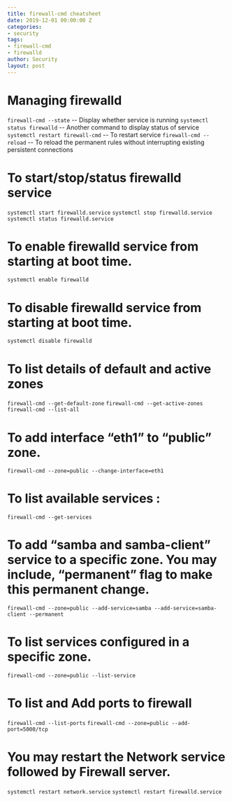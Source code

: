 ```yaml
---
title: firewall-cmd cheatsheet
date: 2019-12-01 00:00:00 Z
categories:
- security
tags:
- firewall-cmd
- firewalld
author: Security
layout: post
---
```


# Managing firewalld
`firewall-cmd --state`                 -- Display whether service is running
`systemctl status firewalld`           -- Another command to display status of service
`systemctl restart firewall-cmd`       -- To restart service
`firewall-cmd --reload`                -- To reload the permanent rules without interrupting existing persistent connections

# To start/stop/status firewalld service
`systemctl start firewalld.service`
`systemctl stop firewalld.service`
`systemctl status firewalld.service`

# To enable firewalld service from starting at boot time.
`systemctl enable firewalld`

# To disable firewalld service from starting at boot time.
`systemctl disable firewalld`

# To list details of default and active zones
`firewall-cmd --get-default-zone`
`firewall-cmd --get-active-zones`
`firewall-cmd --list-all`

# To add interface “eth1” to “public” zone.
`firewall-cmd --zone=public --change-interface=eth1`

# To list available services :
`firewall-cmd --get-services`

# To add “samba and samba-client” service to a specific zone. You may include, “permanent” flag to make this permanent change.
`firewall-cmd --zone=public --add-service=samba --add-service=samba-client --permanent`

# To list services configured in a specific zone.
`firewall-cmd --zone=public --list-service`

# To list and Add ports to firewall
`firewall-cmd --list-ports`
`firewall-cmd --zone=public --add-port=5000/tcp`

# You may restart the Network service followed by Firewall server.
`systemctl restart network.service`
`systemctl restart firewalld.service`
